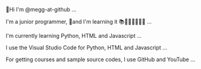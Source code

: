 👋Hi I'm @megg-at-github ...

I'm a junior programmer, 🌱and I'm learning it 📚🧑🏻‍💻🧑🏻‍🎓 ...

I'm currently learning Python, HTML and Javascript ...

I use the Visual Studio Code for Python, HTML and Javascript ...

For getting courses and sample source codes, I use GitHub and YouTube ...

<!---
megg-at-github/megg-at-github is a ✨ special ✨ repository because its `README.md` (this file) appears on your GitHub profile.
You can click the Preview link to take a look at your changes.
--->
